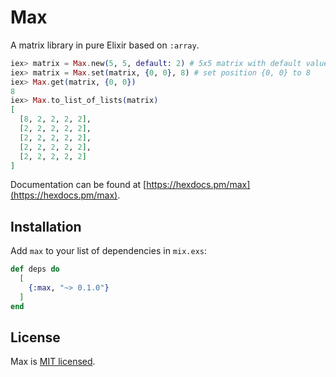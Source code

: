 # Max

A matrix library in pure Elixir based on `:array`.

```elixir
iex> matrix = Max.new(5, 5, default: 2) # 5x5 matrix with default value 2
iex> matrix = Max.set(matrix, {0, 0}, 8) # set position {0, 0} to 8
iex> Max.get(matrix, {0, 0})
8
iex> Max.to_list_of_lists(matrix)
[
  [8, 2, 2, 2, 2],
  [2, 2, 2, 2, 2],
  [2, 2, 2, 2, 2],
  [2, 2, 2, 2, 2],
  [2, 2, 2, 2, 2]
]
```

Documentation can be found at [https://hexdocs.pm/max](https://hexdocs.pm/max).

## Installation

Add `max` to your list of dependencies in `mix.exs`:

```elixir
def deps do
  [
    {:max, "~> 0.1.0"}
  ]
end
```

## License

Max is [MIT licensed](LICENSE).
